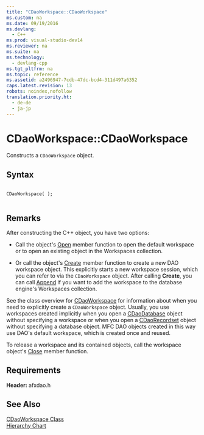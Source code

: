 ```yaml
---
title: "CDaoWorkspace::CDaoWorkspace"
ms.custom: na
ms.date: 09/19/2016
ms.devlang: 
  - C++
ms.prod: visual-studio-dev14
ms.reviewer: na
ms.suite: na
ms.technology: 
  - devlang-cpp
ms.tgt_pltfrm: na
ms.topic: reference
ms.assetid: a2496947-7cdb-47dc-bcd4-311d497a6352
caps.latest.revision: 13
robots: noindex,nofollow
translation.priority.ht: 
  - de-de
  - ja-jp
---
```

# CDaoWorkspace::CDaoWorkspace
Constructs a `CDaoWorkspace` object.  
  
## Syntax  
  
```  
  
CDaoWorkspace( );  
  
```  
  
## Remarks  
 After constructing the C++ object, you have two options:  
  
-   Call the object's [Open](../vs140/CDaoWorkspace--Open.md) member function to open the default workspace or to open an existing object in the Workspaces collection.  
  
-   Or call the object's [Create](../vs140/CDaoWorkspace--Create.md) member function to create a new DAO workspace object. This explicitly starts a new workspace session, which you can refer to via the `CDaoWorkspace` object. After calling **Create**, you can call [Append](../vs140/CDaoWorkspace--Append.md) if you want to add the workspace to the database engine's Workspaces collection.  
  
 See the class overview for [CDaoWorkspace](../vs140/CDaoWorkspace-Class.md) for information about when you need to explicitly create a `CDaoWorkspace` object. Usually, you use workspaces created implicitly when you open a [CDaoDatabase](../vs140/CDaoDatabase-Class.md) object without specifying a workspace or when you open a [CDaoRecordset](../vs140/CDaoRecordset-Class.md) object without specifying a database object. MFC DAO objects created in this way use DAO's default workspace, which is created once and reused.  
  
 To release a workspace and its contained objects, call the workspace object's [Close](../vs140/CDaoWorkspace--Close.md) member function.  
  
## Requirements  
 **Header:** afxdao.h  
  
## See Also  
 [CDaoWorkspace Class](../vs140/CDaoWorkspace-Class.md)   
 [Hierarchy Chart](../vs140/Hierarchy-Chart.md)